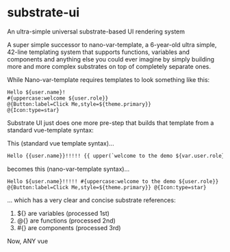 # substrate-ui
An ultra-simple universal substrate-based UI rendering system

A super simple successor to nano-var-template, a 6-year-old ultra simple, 42-line templating system that supports functions, variables and components and anything else you could ever imagine by simply building more and more complex substrates on top of completely separate ones.

While Nano-var-template requires templates to look something like this:

```text
Hello ${user.name}!
#{uppercase:welcome ${user.role}}
@{Button:label=Click Me,style=${theme.primary}}
@{Icon:type=star}
```

Substrate UI just does one more pre-step that builds that template from a standard vue-template syntax:

This (standard vue template syntax)...
```html
Hello {{user.name}}!!!!! {{ upper(`welcome to the demo ${var.user.role}`) }} <button label="Click Me" :style="theme.primary"/> <icon type="star"/?
```
becomes this (nano-var-template syntax)...

```text
Hello ${user.name}!!!!! #{uppercase:welcome to the demo ${user.role}} @{Button:label=Click Me,style=${theme.primary}} @{Icon:type=star} 
```

... which has a very clear and concise substrate references:

1. ${} are variables (processed 1st)
2. @{} are functions (processed 2nd)
3. #{} are components (processed 3rd)

Now, ANY vue <template> section that has the proper variables and functions and components provided, and avoids any standard html (i.e. uses <section> instead of span, and <row> instead of <div>, etc., and section and row components are also provided, can now be rendered, in full, completely, the same way, anywhere, as long as a super simple Substrate UI component, which is just nano-var-template with a single extra step, is implemented!

We're talking a full universal template render system that looks the same everywhere, with variables, methods and events, all in under 300 lines of nessisary code, and platforms that can't handle certain components will just render some pre-defined fallback.

Now, you can build your app in Substrate UI, and write your PWA in React, Vue, Svelt, raw HTML, even Swift, Kotlin or even BrightScrupt (Roku TVs) or your own simple embedded render system! It doesn't get any simpler than that!

You also have full separation of concerns:

Variables are isolated and injected into the view first, then functions only operate on raw injected data, as if they were hard-coded, then components only operate on the functions raw injected data that took in raw injected data... everything is now completely static, and your UI components don't need to worry about reactivity issues or anything else that may plague other UI framework paradigms.

## Trade offs

1. Pro: Completely static reasoning per rendered frame
2. Pro: Completely secure (because everything is reduced to static strings, there is no "living" substrate to mount an attack. The template takes nothing for granted at all)
3. Pro: Completely isolated (you could even allow your apps customers to build Substrate Templates - if you don't provide the variables/functions/components, they can't use them!)
4. Pro: Simple enough that even a 2b param local LLM can create substrate page layouts
5. Pro: Secure and isolated enough that you can fully implement Server-side-UI without forcing your developers to learn something new.
6. Pro: Lets complexities like component galeries, page builders, dashboards, AI-designed creatives, become one-line-of-code implementations.
7. Pro: Works everywhere a substrate UI renderer has been implemented (and these implementations are so simple, LLMs can do them for you - so even if it doesn't exist, an LLM can slap it together in 20 minutes for you).
8. Con: Slightly slower and less robust than native rendering (i.e., don't build your core components in Substrate, instead, use Substrate for layouts, pages, and high-level functionality. Substrate is not a full UI framework, it doesn't have syntax sugar, it doesn't have looping or slots, it is a framework to allow you to do incredibly advanced things you can't do, or can't securely do with any other template system, like server-side rendering, or fully AI generated rendering with orders of magnitude fewer errors), however, it is NOT a UI framework; just a substrate on top of your UI framework, hence the name substrate :)